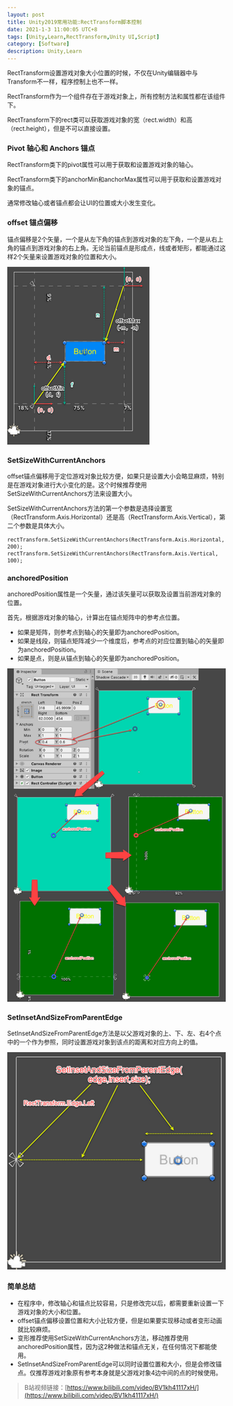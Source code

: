 ```yaml
---
layout: post
title: Unity2019常用功能:RectTransform脚本控制
date: 2021-1-3 11:00:05 UTC+8
tags: [Unity,Learn,RectTransform,Unity UI,Script]
category: [Software]
description: Unity,Learn
---
```


RectTransform设置游戏对象大小位置的时候，不仅在Unity编辑器中与Transform不一样，程序控制上也不一样。

RectTransform作为一个组件存在于游戏对象上，所有控制方法和属性都在该组件下。

RectTransform下的rect类可以获取游戏对象的宽（rect.width）和高（rect.height），但是不可以直接设置。

<!-- more -->

### Pivot 轴心和 Anchors 锚点

RectTransform类下的pivot属性可以用于获取和设置游戏对象的轴心。

RectTransform类下的anchorMin和anchorMax属性可以用于获取和设置游戏对象的锚点。

通常修改轴心或者锚点都会让UI的位置或大小发生变化。

### offset 锚点偏移

锚点偏移是2个矢量，一个是从左下角的锚点到游戏对象的左下角，一个是从右上角的锚点到游戏对象的右上角。无论当前锚点是形成点，线或者矩形，都能通过这样2个矢量来设置游戏对象的位置和大小。

![Unity2019常用功能:RectTransform](/images/20210103-RectTransform-01.png)

### SetSizeWithCurrentAnchors

offset锚点偏移用于定位游戏对象比较方便，如果只是设置大小会略显麻烦，特别是在游戏对象进行大小变化的是。这个时候推荐使用SetSizeWithCurrentAnchors方法来设置大小。

SetSizeWithCurrentAnchors方法的第一个参数是选择设置宽（RectTransform.Axis.Horizontal）还是高（RectTransform.Axis.Vertical），第二个参数是具体大小。

```
rectTransform.SetSizeWithCurrentAnchors(RectTransform.Axis.Horizontal, 200);
rectTransform.SetSizeWithCurrentAnchors(RectTransform.Axis.Vertical, 100);
```

### anchoredPosition

anchoredPosition属性是一个矢量，通过该矢量可以获取及设置当前游戏对象的位置。

首先，根据游戏对象的轴心，计算出在锚点矩阵中的参考点位置。

- 如果是矩阵，则参考点到轴心的矢量即为anchoredPosition。
- 如果是线段，则锚点矩阵减少一个维度后，参考点的对应位置到轴心的矢量即为anchoredPosition。
- 如果是点，则是从锚点到轴心的矢量即为anchoredPosition。

![Unity2019常用功能:RectTransform](/images/20210103-RectTransform-02.png)

### SetInsetAndSizeFromParentEdge

SetInsetAndSizeFromParentEdge方法是以父游戏对象的上、下、左、右4个点中的一个作为参照，同时设置游戏对象到该点的距离和对应方向上的值。

![Unity2019常用功能:RectTransform](/images/20210103-RectTransform-03.png)

### 简单总结

- 在程序中，修改轴心和锚点比较容易，只是修改完以后，都需要重新设置一下游戏对象的大小和位置。
- offset锚点偏移设置位置和大小比较方便，但是如果要实现移动或者变形动画就比较麻烦。
- 变形推荐使用SetSizeWithCurrentAnchors方法，移动推荐使用anchoredPosition属性，因为这2种做法和锚点无关，在任何情况下都能使用。
- SetInsetAndSizeFromParentEdge可以同时设置位置和大小，但是会修改锚点。仅推荐游戏对象原有参考本身就是父游戏对象4边中间的点的时候使用。


> B站视频链接：[https://www.bilibili.com/video/BV1kh41117xH/](https://www.bilibili.com/video/BV1kh41117xH/)